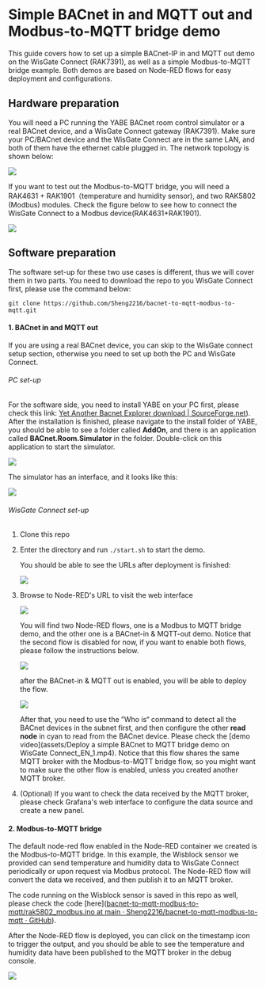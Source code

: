 # Simple BACnet in and MQTT out and Modbus-to-MQTT bridge demo

This guide covers how to set up a simple BACnet-IP in and MQTT out demo on the WisGate Connect (RAK7391), as well as a simple Modbus-to-MQTT bridge example. Both demos are based on Node-RED flows for easy deployment and configurations. 

## Hardware preparation

You will need a PC running the YABE BACnet room control simulator or a real BACnet device, and a WisGate Connect gateway (RAK7391). Make sure your PC/BACnet device and the WisGate Connect are in the same LAN, and both of them have the ethernet cable plugged in. The network topology is shown below:

![](assets/1.png)

If you want to test out the Modbus-to-MQTT bridge, you will need a RAK4631 + RAK1901（temperature and humidity sensor), and two RAK5802 (Modbus) modules. Check the figure below to see how to connect the WisGate Connect to a Modbus device(RAK4631+RAK1901).

![](assets/modbus-connection.jpg)

## Software preparation

The software set-up for these two use cases is different, thus we will cover them in two parts. You need to download the repo to you WisGate Connect first, please use the command below:

```
git clone https://github.com/Sheng2216/bacnet-to-mqtt-modbus-to-mqtt.git
```

#### 1. BACnet in and MQTT out

If you are using a real BACnet device, you can skip to the WisGate connect setup section, otherwise you need to set up both the PC and WisGate Connect.

###### PC set-up

For the software side, you need to install YABE on your PC first, please check this link: [Yet Another Bacnet Explorer download | SourceForge.net](https://sourceforge.net/projects/yetanotherbacnetexplorer/)). After the installation is finished, please navigate to the install folder of YABE, you should be able to see a folder called **AddOn**, and there is an application called **BACnet.Room.Simulator** in the folder. Double-click on this application to start the simulator.

![](assets/2.png)

The simulator has an interface, and it looks like this:

![](assets/3.png)

###### WisGate Connect set-up

1. Clone this repo

2. Enter the directory and run `./start.sh` to start the demo.
   
   You should be able to see the URLs after deployment is finished:
   
   ![](assets/4.png)

3. Browse to Node-RED's URL to visit the web interface
   
   ![](assets/node-red-flows.png)
   
   You will find two Node-RED flows, one is a Modbus to MQTT bridge demo, and the other one is a BACnet-in & MQTT-out demo. Notice that the second flow is disabled for now, if you want to enable both flows, please follow the instructions below.
   
   ![](assets/enable-bacnet-in-mqtt-out-flow.png)
   
   after the BACnet-in & MQTT out is enabled, you will be able to deploy the flow.
   
   ![](assets/bacnet-in&mqtt-out.png)
   
   After that, you need to use the ”Who is“ command to detect all the BACnet devices in the subnet first, and then configure the other **read node** in cyan to read from the BACnet device. Please check the [demo video](assets/Deploy a simple BACnet to MQTT bridge demo on WisGate Connect_EN_1.mp4). Notice that this flow shares the same MQTT broker with the Modbus-to-MQTT bridge flow, so you might want to make sure the other flow is enabled, unless you created another MQTT broker.

4. (Optional) If you want to check the data received by the MQTT broker, please check Grafana's web interface to configure the data source and create a new panel.

#### 2. Modbus-to-MQTT bridge

The default node-red flow enabled in the Node-RED container we created is the Modbus-to-MQTT bridge. In this example, the Wisblock sensor we provided can send temperature and humidity data to WisGate Connect periodically or upon request via Modbus protocol. The Node-RED flow will convert the data we received, and then publish it to an MQTT broker.

The code running on the Wisblock sensor is saved in this repo as well, please check the code [here]([bacnet-to-mqtt-modbus-to-mqtt/rak5802_modbus.ino at main · Sheng2216/bacnet-to-mqtt-modbus-to-mqtt · GitHub](https://github.com/Sheng2216/bacnet-to-mqtt-modbus-to-mqtt/blob/main/rak5802_modbus_device/rak5802_modbus.ino)). 

After the Node-RED flow is deployed, you can click on the timestamp icon to trigger the output, and you should be able to see the temperature and humidity data have been published to the MQTT broker in the debug console.

![](assets/Modbus-to-MQTT-bridge.jpg)
